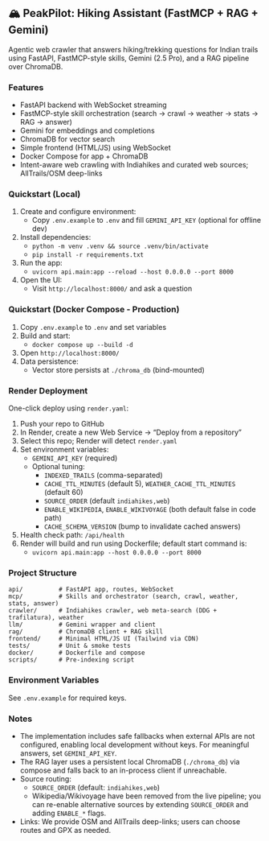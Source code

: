 ## 🏔️ PeakPilot: Hiking Assistant (FastMCP + RAG + Gemini)

Agentic web crawler that answers hiking/trekking questions for Indian trails using FastAPI, FastMCP-style skills, Gemini (2.5 Pro), and a RAG pipeline over ChromaDB.

### Features
- FastAPI backend with WebSocket streaming
- FastMCP-style skill orchestration (search → crawl → weather → stats → RAG → answer)
- Gemini for embeddings and completions
- ChromaDB for vector search
- Simple frontend (HTML/JS) using WebSocket
- Docker Compose for app + ChromaDB
 - Intent-aware web crawling with Indiahikes and curated web sources; AllTrails/OSM deep-links

### Quickstart (Local)
1. Create and configure environment:
   - Copy `.env.example` to `.env` and fill `GEMINI_API_KEY` (optional for offline dev)
2. Install dependencies:
   - `python -m venv .venv && source .venv/bin/activate`
   - `pip install -r requirements.txt`
3. Run the app:
   - `uvicorn api.main:app --reload --host 0.0.0.0 --port 8000`
4. Open the UI:
   - Visit `http://localhost:8000/` and ask a question

### Quickstart (Docker Compose - Production)
1. Copy `.env.example` to `.env` and set variables
2. Build and start:
   - `docker compose up --build -d`
3. Open `http://localhost:8000/`
4. Data persistence:
   - Vector store persists at `./chroma_db` (bind-mounted)

### Render Deployment

One-click deploy using `render.yaml`:

1. Push your repo to GitHub
2. In Render, create a new Web Service → “Deploy from a repository”
3. Select this repo; Render will detect `render.yaml`
4. Set environment variables:
   - `GEMINI_API_KEY` (required)
   - Optional tuning:
     - `INDEXED_TRAILS` (comma-separated)
     - `CACHE_TTL_MINUTES` (default 5), `WEATHER_CACHE_TTL_MINUTES` (default 60)
     - `SOURCE_ORDER` (default `indiahikes,web`)
     - `ENABLE_WIKIPEDIA`, `ENABLE_WIKIVOYAGE` (both default false in code path)
     - `CACHE_SCHEMA_VERSION` (bump to invalidate cached answers)
5. Health check path: `/api/health`
6. Render will build and run using Dockerfile; default start command is:
   - `uvicorn api.main:app --host 0.0.0.0 --port 8000`

### Project Structure
```
api/          # FastAPI app, routes, WebSocket
mcp/          # Skills and orchestrator (search, crawl, weather, stats, answer)
crawler/      # Indiahikes crawler, web meta-search (DDG + trafilatura), weather
llm/          # Gemini wrapper and client
rag/          # ChromaDB client + RAG skill
frontend/     # Minimal HTML/JS UI (Tailwind via CDN)
tests/        # Unit & smoke tests
docker/       # Dockerfile and compose
scripts/      # Pre-indexing script
```

### Environment Variables
See `.env.example` for required keys.

### Notes
- The implementation includes safe fallbacks when external APIs are not configured, enabling local development without keys. For meaningful answers, set `GEMINI_API_KEY`.
- The RAG layer uses a persistent local ChromaDB (`./chroma_db`) via compose and falls back to an in-process client if unreachable.
- Source routing:
  - `SOURCE_ORDER` (default: `indiahikes,web`)
  - Wikipedia/Wikivoyage have been removed from the live pipeline; you can re-enable alternative sources by extending `SOURCE_ORDER` and adding `ENABLE_*` flags.
- Links: We provide OSM and AllTrails deep-links; users can choose routes and GPX as needed.

